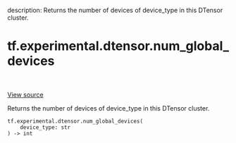 description: Returns the number of devices of device_type in this DTensor cluster.

<div itemscope itemtype="http://developers.google.com/ReferenceObject">
<meta itemprop="name" content="tf.experimental.dtensor.num_global_devices" />
<meta itemprop="path" content="Stable" />
</div>

# tf.experimental.dtensor.num_global_devices

<!-- Insert buttons and diff -->

<table class="tfo-notebook-buttons tfo-api nocontent" align="left">

</table>

<a target="_blank" class="external" href="/code/stable/tensorflow/dtensor/python/config.py">View source</a>



Returns the number of devices of device_type in this DTensor cluster.


<pre class="devsite-click-to-copy prettyprint lang-py tfo-signature-link">
<code>tf.experimental.dtensor.num_global_devices(
    device_type: str
) -> int
</code></pre>



<!-- Placeholder for "Used in" -->
